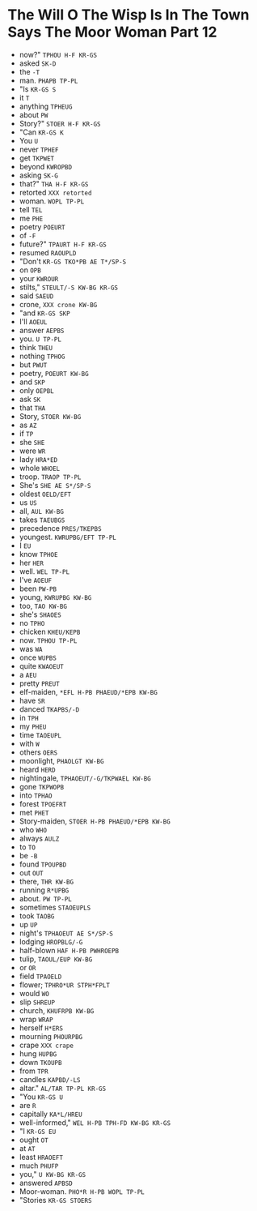 # The Will O The Wisp Is In The Town Says The Moor Woman Part 12

* now?" `TPHOU H-F KR-GS`
* asked `SK-D`
* the `-T`
* man. `PHAPB TP-PL`
* "Is `KR-GS S`
* it `T`
* anything `TPHEUG`
* about `PW`
* Story?" `STOER H-F KR-GS`
* "Can `KR-GS K`
* You `U`
* never `TPHEF`
* get `TKPWET`
* beyond `KWROPBD`
* asking `SK-G`
* that?" `THA H-F KR-GS`
* retorted `XXX retorted`
* woman. `WOPL TP-PL`
* tell `TEL`
* me `PHE`
* poetry `POEURT`
* of `-F`
* future?" `TPAURT H-F KR-GS`
* resumed `RAOUPLD`
* "Don't `KR-GS TKO*PB AE T*/SP-S`
* on `OPB`
* your `KWROUR`
* stilts," `STEULT/-S KW-BG KR-GS`
* said `SAEUD`
* crone, `XXX crone KW-BG`
* "and `KR-GS SKP`
* I'll `AOEUL`
* answer `AEPBS`
* you. `U TP-PL`
* think `THEU`
* nothing `TPHOG`
* but `PWUT`
* poetry, `POEURT KW-BG`
* and `SKP`
* only `OEPBL`
* ask `SK`
* that `THA`
* Story, `STOER KW-BG`
* as `AZ`
* if `TP`
* she `SHE`
* were `WR`
* lady `HRA*ED`
* whole `WHOEL`
* troop. `TRAOP TP-PL`
* She's `SHE AE S*/SP-S`
* oldest `OELD/EFT`
* us `US`
* all, `AUL KW-BG`
* takes `TAEUBGS`
* precedence `PRES/TKEPBS`
* youngest. `KWRUPBG/EFT TP-PL`
* I `EU`
* know `TPHOE`
* her `HER`
* well. `WEL TP-PL`
* I've `AOEUF`
* been `PW-PB`
* young, `KWRUPBG KW-BG`
* too, `TAO KW-BG`
* she's `SHAOES`
* no `TPHO`
* chicken `KHEU/KEPB`
* now. `TPHOU TP-PL`
* was `WA`
* once `WUPBS`
* quite `KWAOEUT`
* a `AEU`
* pretty `PREUT`
* elf-maiden, `*EFL H-PB PHAEUD/*EPB KW-BG`
* have `SR`
* danced `TKAPBS/-D`
* in `TPH`
* my `PHEU`
* time `TAOEUPL`
* with `W`
* others `OERS`
* moonlight, `PHAOLGT KW-BG`
* heard `HERD`
* nightingale, `TPHAOEUT/-G/TKPWAEL KW-BG`
* gone `TKPWOPB`
* into `TPHAO`
* forest `TPOEFRT`
* met `PHET`
* Story-maiden, `STOER H-PB PHAEUD/*EPB KW-BG`
* who `WHO`
* always `AULZ`
* to `TO`
* be `-B`
* found `TPOUPBD`
* out `OUT`
* there, `THR KW-BG`
* running `R*UPBG`
* about. `PW TP-PL`
* sometimes `STAOEUPLS`
* took `TAOBG`
* up `UP`
* night's `TPHAOEUT AE S*/SP-S`
* lodging `HROPBLG/-G`
* half-blown `HAF H-PB PWHROEPB`
* tulip, `TAOUL/EUP KW-BG`
* or `OR`
* field `TPAOELD`
* flower; `TPHRO*UR STPH*FPLT`
* would `WO`
* slip `SHREUP`
* church, `KHUFRPB KW-BG`
* wrap `WRAP`
* herself `H*ERS`
* mourning `PHOURPBG`
* crape `XXX crape`
* hung `HUPBG`
* down `TKOUPB`
* from `TPR`
* candles `KAPBD/-LS`
* altar." `AL/TAR TP-PL KR-GS`
* "You `KR-GS U`
* are `R`
* capitally `KA*L/HREU`
* well-informed," `WEL H-PB TPH-FD KW-BG KR-GS`
* "I `KR-GS EU`
* ought `OT`
* at `AT`
* least `HRAOEFT`
* much `PHUFP`
* you," `U KW-BG KR-GS`
* answered `APBSD`
* Moor-woman. `PHO*R H-PB WOPL TP-PL`
* "Stories `KR-GS STOERS`
